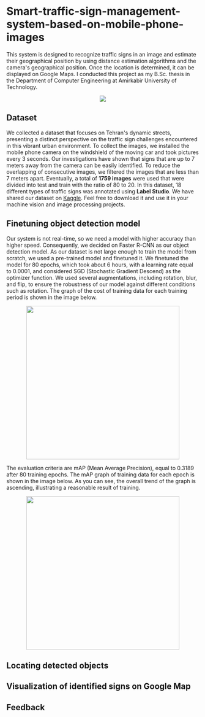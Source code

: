 # Smart-traffic-sign-management-system-based-on-mobile-phone-images
This system is designed to recognize traffic signs in an image and estimate their geographical position by using distance estimation algorithms and the camera's geographical position. Once the location is determined, it can be displayed on Google Maps. I conducted this project as my B.Sc. thesis in the Department of Computer Engineering at Amirkabir University of Technology. 
<p align="center">
  <img src="https://github.com/Mohadeseh-Atyabi/Smart-traffic-sign-management-system-based-on-mobile-phone-images/assets/72689599/69f229b3-a132-413a-ac26-74ebbbb04f47">
</p>

## Dataset
We collected a dataset that focuses on Tehran's dynamic streets, presenting a distinct perspective on the traffic sign challenges encountered in this vibrant urban environment. To collect the images, we installed the mobile phone camera on the windshield of the moving car and took pictures every 3 seconds. Our investigations have shown that signs that are up to 7 meters away from the camera can be easily identified. To reduce the overlapping of consecutive images, we filtered the images that are less than 7 meters apart. Eventually, a total of **1759 images** were used that were divided into test and train with the ratio of 80 to 20. In this dataset, 18 different types of traffic signs was annotated using **Label Studio**. We have shared our dataset on [Kaggle](https://www.kaggle.com/datasets/mohadesehatyabi/iranian-traffic-sign-dataset/). Feel free to download it and use it in your machine vision and image processing projects. 

## Finetuning object detection model
Our system is not real-time, so we need a model with higher accuracy than higher speed. Consequently, we decided on Faster R-CNN as our object detection model. As our dataset is not large enough to train the model from scratch, we used a pre-trained model and finetuned it. We finetuned the model for 80 epochs, which took about 6 hours, with a learning rate equal to 0.0001, and considered SGD (Stochastic Gradient Descend) as the optimizer function. We used several augmentations, including rotation, blur, and flip, to ensure the robustness of our model against different conditions such as rotation. The graph of the cost of training data for each training period is shown in the image below.
<p align="center">
  <img src="https://github.com/Mohadeseh-Atyabi/Smart-traffic-sign-management-system-based-on-mobile-phone-images/assets/72689599/e4d0a57b-7f55-4b29-ac5f-b4f125117c25" width=400px>
</p>
The evaluation criteria are mAP (Mean Average Precision), equal to 0.3189 after 80 training epochs. The mAP graph of training data for each epoch is shown in the image below. As you can see, the overall trend of the graph is ascending, illustrating a reasonable result of training.
<p align="center">
  <img src="https://github.com/Mohadeseh-Atyabi/Smart-traffic-sign-management-system-based-on-mobile-phone-images/assets/72689599/558dbd12-15d3-4529-8754-55cc87f3b1d0" width=400px>
</p>

## Locating detected objects

## Visualization of identified signs on Google Map 

## Feedback
